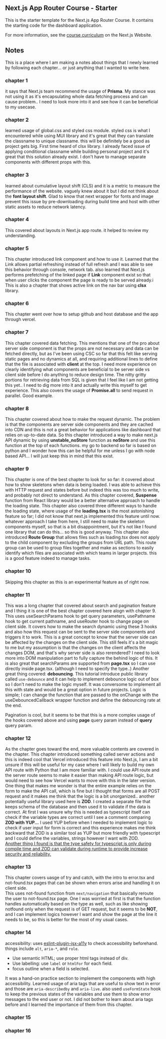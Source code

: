 ## Next.js App Router Course - Starter

This is the starter template for the Next.js App Router Course. It contains the starting code for the dashboard application.

For more information, see the [course curriculum](https://nextjs.org/learn) on the Next.js Website.

## Notes
This is a place where I am making a notes about things that I newly learned by following each chapter... or just anything that I wanted to write here.
### chapter 1
  it says that Next.js team recommend the usage of **Prisma**. My stance was not using it as it's encapsulating whole data fetching process and can cause problem.. I need to look more into it and see how it can be beneficial to my usecase.
### chapter 2
  learned usage of global.css and styled css module. styled css is what I encountered while using MUI library and it's great that they can translate the classname to unique classname. this will be definitely be a good as project gets big.
  First time heard of clsx library. I already faced issue of applying conditional classname while building personal project and it's great that this solution already exist. I don't have to manage separate components with different props with this.
### chapter 3
  learned about cumulative layout shift (CLS) and it is a metric to measure the performance of the website. vaguely knew about it but I did not think about the **font layout shift**.
  Glad to know that next wrapper for fonts and image prevent this issue by pre-downloading during build time and host with other static assets to reduce network latency.
### chapter 4
  This covered about layouts in Next.js app route. it helped to review my understanding.
### chapter 5
  This chapter introduced link component and how to use it.
  Learned that the Link allows partial refreshing instead of full refresh and I was able to see this behavior through console, network tab.
  also learned that Next.js performs prefetching of the linked page if **Link** component exist so that when user clicks the component the page is ready to be served already.i
  This is also a chapter that shows active link on the nav bar using **clsx** library.
### chapter 6
  This chapter went over how to setup github and host database and the app through vercel.
### chapter 7
  This chapter covered data fetching.
  This mentions that one of the pro about server side component is that the props are not necessary and data can be fetched directly, but as I've been using CSC so far that this felt like serving static pages and no dynamics at all, and requiring additional lines to define that the file is associated with **client** at the top. I need more experience on clearly identifying what components are beneficial to be server side vs client side before I do anything to reduce design time.
  The nitty gritty portions for retrieving data from SQL is given that I feel like I am not getting this yet.. I need to dig more into it and actually write this myself to get experience.
  This also covers the usage of **Promise.all** to send request in parallel. Good example.
### chapter 8
  This chapter covered about how to make the request dynamic. The problem is that the components are server side components and they are cached into CDN and this is not a great behavior for applications like dashboard that relies on up-to-date data. So this chapter introduced a way to make next.js API dynamic by using **unstable_noStore** function as **noStore** and use this function at the top of each functions.
  my go to backend so far is based on python and I wonder how this can be helpful for me unless I go with node based API... I will just keep this in mind that this exist.
### chapter 9
  This chapter is one of the best chapter to look for so far: it covered about how to show skeletons when data is being loaded.
  I was able to achieve this with HTTP request and states before but indeed this was too much to write, and probably not direct to understand.
  As this chapter covered, **Suspense** function from React library would be a better alternative approach to handle the loading state.
  This chapter also covered three different ways to handle the loading state, where usage of the **loading.tsx** is the most astonishing feature so far;
  I did not know that next.js implemented this feature until now.
  whatever approach I take from here, I still need to make the skeleton components myself, so that is a bit disappointment, but it's not like I found one library that can do this... so this is good anyway.
  This chapter also introduced **Route Group** that allows files such as loading.tsx does not apply to the child component by excluding the groups from URL path.
  This route group can be used to group files together and make as sections to easily identify which files are associated with which teams in larger projects. this is a good feature indeed to manage tasks.
### chapter 10
  Skipping this chapter as this is an experimental feature as of right now.
### chapter 11
  This was a long chapter that covered about search and pagination feature and I thing it is one of the best chapter covered here alogn with chapter 9.
  This uses useSearchParams hook to get query parameters, usePathname hook to get current pathname, and useRouter hook to change page on client side. It covers how to make the search dynamic using these 3 hooks and also how this request can be sent to the server side components and triggers it to work. This is a great concept to know that the server side can be affected by the changes on the client side. This still feels it's a bit magic to me but my assumption is that the changes on the client affects the changes DOM, and that's why server side is also rerendered? I need to look more into DOM manipulation part to fully capture the behind logic of this.
  It is also great that searchParams are supported from **page.tsx** so I can use directly inside page.tsx. (although I need to specify the type..)
  Another great thing covered: **debouncing**. This tutorial introduce public library called `use-debounce` and it can help to implement debounce logic out of box so I don't need to make the logic myself.
  It was conversome to implement all this with state and would be a great option in future projects. Logic is simple; I can change the function that are passed to the onChange with the useDebouncedCallback wrapper function and define the debouncing rate at the end.
  
  Pagination is cool, but it seems to be that this is a more complex usage of the hooks covered above and using **page** query param instead of **query** query param.
### chapter 12
  As the chapter goes toward the end, more valuable contents are covered in the chapter.
  This chapter introduced something called server actions and this is indeed cool that Vercel introduced this feature into Next.js, I am a bit unsure if this will be useful for my case where I will likely to build my own API route with Python that I am more familiar with. I could use API route and the server route seems to make it easier than making API route logic, but would need to see how Vercel wants to move with this in the later version.
  One thing that makes me wonder is that the entire example relies on the form to make the API call, which is fine but I thought that forms are all POST request and it makes me think that the logic is a bit unorganized..
  another potentially useful library used here is **ZOD**. I created a separate file that keeps schema of the database and then used it to validate if the data is correct. At first I was unsure why this is needed as typescript itself can check if the variable types are correct until I see a comment comparing **ZOD with YUP...** I used YUP before when I needed to implement logic to check if user input for form is correct and this experience makes me think backward that ZOD is a similar tool as YUP but more friendly with typescript and I could define the variables, strings however I want with ZOD.<br/>
  [Another thing I found is that the type safety for typescript is only during compile time and ZOD can validate during runtime to provide increase security and reliability.](https://www.turing.com/blog/data-integrity-through-zod-validation/#:~:text=Some%20developers%20might%20reason%2C%20Why,Zod%20library%20solves%20this%20problem.)
### chapter 13
  This  chapter covers uasge of try and catch, with the intro to error.tsx and not-found.tsx pages that can be shown when errors arise and handling it on client side.<br/>
  This uses not-found function from `next/navigation` that basically reroute the user to not-found.tsx page. One I was worried at first is that the function handles automatically based on the type as well, such as like showing notfound only when the request is of GET request, but it seems to be **NOT**, and I can implement logics however I want and show the page at the line it needs to be, so this is better for the most of my usual cases.
### chapter 14
  accessibility:
  uses [eslint-plugin-jsx-a11y](https://www.npmjs.com/package/eslint-plugin-jsx-a11y) to check accessibility beforehand. things include `alt`, `aria-*`, and `role`.<br/>

  - Use semantic HTML; use proper html tags instead of div.
  - Use labelling: use `label` or `htmlFor` for each field.
  - focus outline when a field is selected.

  It was a hand-on practice section to implement the components with high accessibility. Learned usage of aria tags that are useful to show text in error and those are `aria-describedby` and `aria-live`.
  also used `useFormState` hook to keep the previous states of the variables and use them to show error messages to the end user or not.
  I did not bother to learn about aria tags before and I learned the importance of them from this chapter.
### chapter 15
### chapter 16
